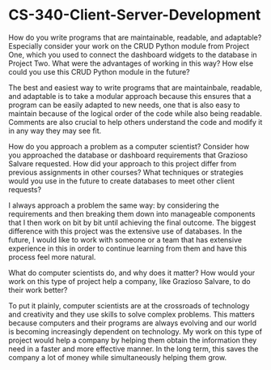 # CS-340-Client-Server-Development


How do you write programs that are maintainable, readable, and adaptable? Especially consider your work on the CRUD Python module from Project One, which you used to connect the dashboard widgets to the database in Project Two. What were the advantages of working in this way? How else could you use this CRUD Python module in the future?
    
The best and easiest way to write programs that are maintainbale, readable, and adaptable is to take a modular approach because this ensures that a program can be easily adapted to new needs, one that is also easy to maintain because of the logical order of the code while also being readable. Comments are also crucial to help others understand the code and modify it in any way they may see fit. 
    
How do you approach a problem as a computer scientist? Consider how you approached the database or dashboard requirements that Grazioso Salvare requested. How did your approach to this project differ from previous assignments in other courses? What techniques or strategies would you use in the future to create databases to meet other client requests?

I always approach a problem the same way: by considering the requirements and then breaking them down into manageable components that I then work on bit by bit until achieving the final outcome. The biggest difference with this project was the extensive use of databases. In the future, I would like to work with someone or a team that has extensive experience in this in order to continue learning from them and have this process feel more natural. 
    
    
What do computer scientists do, and why does it matter? How would your work on this type of project help a company, like Grazioso Salvare, to do their work better?

To put it plainly, computer scientists are at the crossroads of technology and creativity and they use skills to solve complex problems. This matters because computers and their programs are always evolving and our world is becoming increasingly dependent on technology. My work on this type of project would help a company by helping them obtain the information they need in a faster and more effective manner. In the long term, this saves the company a lot of money while simultaneously helping them grow. 
